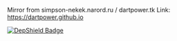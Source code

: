 Mirror from simpson-nekek.narord.ru / dartpower.tk
Link: https://dartpower.github.io

[![DepShield Badge](https://depshield.sonatype.org/badges/dpteam/site/depshield.svg)](https://depshield.github.io)
